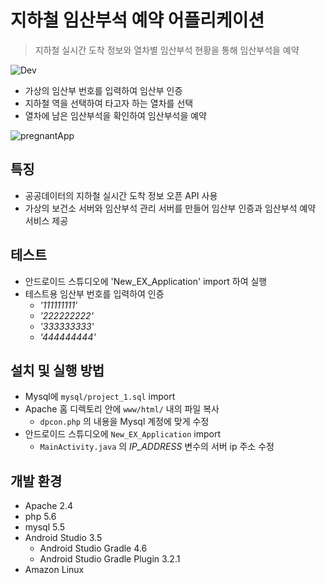 # 지하철 임산부석 예약 어플리케이션
> 지하철 실시간 도착 정보와 열차별 임산부석 현황을 통해 임산부석을 예약

![Dev][dev-image]
- 가상의 임산부 번호를 입력하여 임산부 인증
- 지하철 역을 선택하여 타고자 하는 열차를 선택
- 열차에 남은 임산부석을 확인하여 임산부석을 예약

![pregnantApp](https://user-images.githubusercontent.com/25261274/76848936-d6181e80-6887-11ea-9282-8102cd20ef1e.gif)

## 특징
- 공공데이터의 지하철 실시간 도착 정보 오픈 API 사용
- 가상의 보건소 서버와 임산부석 관리 서버를 만들어 임산부 인증과 임산부석 예약 서비스 제공

## 테스트
- 안드로이드 스튜디오에 'New_EX_Application' import 하여 실행
- 테스트용 임산부 번호를 입력하여 인증
  - _'111111111'_
  - _'222222222'_
  - _'333333333'_
  - _'444444444'_

## 설치 및 실행 방법
- Mysql에 `mysql/project_1.sql` import
- Apache 홈 디렉토리 안에 `www/html/` 내의 파일 복사
  - `dpcon.php` 의 내용을 Mysql 계정에 맞게 수정
- 안드로이드 스튜디오에 `New_EX_Application` import
  - `MainActivity.java` 의 _IP_ADDRESS_ 변수의 서버 ip 주소 수정

## 개발 환경
- Apache 2.4
- php 5.6
- mysql 5.5
- Android Studio 3.5
  - Android Studio Gradle 4.6
  - Android Studio Gradle Plugin 3.2.1
- Amazon Linux


<!-- Markdown link & img dfn's -->
[dev-image]: https://img.shields.io/badge/Dev-Android-green

